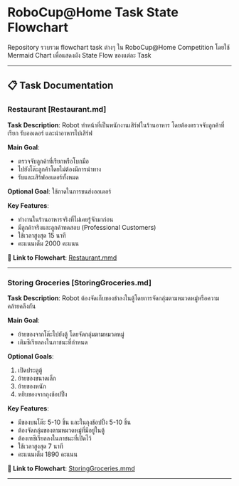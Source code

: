 # RoboCup@Home Task State Flowchart

Repository รวบรวม flowchart task ต่างๆ ใน RoboCup@Home Competition โดยใช้ Mermaid Chart เพื่อแสดงผัง State Flow ของแต่ละ Task

---

## 📋 Task Documentation

### Restaurant [Restaurant.md]

**Task Description**: Robot ทำหน้าที่เป็นพนักงานเสิร์ฟในร้านอาหาร โดยต้องตรวจจับลูกค้าที่เรียก รับออเดอร์ และนำอาหารไปเสิร์ฟ

**Main Goal**: 
- ตรวจจับลูกค้าที่เรียกหรือโบกมือ
- ไปยังโต๊ะลูกค้าโดยไม่ต้องมีการนำทาง
- รับและเสิร์ฟออเดอร์ทั้งหมด

**Optional Goal**: ใช้ถาดในการขนส่งออเดอร์

**Key Features**:
- ทำงานในร้านอาหารจริงที่ไม่เคยรู้จักมาก่อน
- มีลูกค้าจริงและลูกค้าทดสอบ (Professional Customers)
- ใช้เวลาสูงสุด 15 นาที
- คะแนนเต็ม 2000 คะแนน

**🔗 Link to Flowchart**: [Restaurant.mmd](charts/stage_2/restaurant.mmd)

---

### Storing Groceries [StoringGroceries.md]

**Task Description**: Robot ต้องจัดเก็บของชำลงในตู้โดยการจัดกลุ่มตามหมวดหมู่หรือความคล้ายคลึงกัน

**Main Goal**: 
- ย้ายของจากโต๊ะไปยังตู้ โดยจัดกลุ่มตามหมวดหมู่
- เติมซีเรียลลงในภาชนะที่กำหนด

**Optional Goals**:
1. เปิดประตูตู้
2. ย้ายของขนาดเล็ก
3. ย้ายของหนัก
4. หยิบของจากถุงช้อปปิ้ง

**Key Features**:
- มีของบนโต๊ะ 5-10 ชิ้น และในถุงช้อปปิ้ง 5-10 ชิ้น
- ต้องจัดกลุ่มของตามหมวดหมู่ที่มีอยู่ในตู้
- ต้องเทซีเรียลลงในภาชนะที่เปิดไว้
- ใช้เวลาสูงสุด 7 นาที
- คะแนนเต็ม 1890 คะแนน

**🔗 Link to Flowchart**: [StoringGroceries.mmd](charts/stage_1/storing_groceries.mmd)

---
